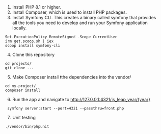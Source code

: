 1. Install PHP 8.1 or higher.
2. Install Composer, which is used to install PHP packages.
3. Install Symfony CLI. This creates a binary called symfony that provides all the tools you need to develop and run your Symfony application locally.
```
Set-ExecutionPolicy RemoteSigned -Scope CurrentUser
irm get.scoop.sh | iex
scoop install symfony-cli
```  
4. Clone this repository
```
cd projects/
git clone ...
```
5. Make Composer install tthe dependencies into the vendor/
```
cd my-project/
composer install
```
6. Run the app and navigate to http://127.0.0.1:4321/is_leap_year/{year}
```
 symfony server:start --port=4321 --passthru=front.php
 ```
7. Unit testing
```
./vendor/bin/phpunit
``` 